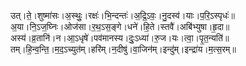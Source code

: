 

  
उत्।ते॒।शुष्मा॑सः।अ॒स्थुः॒।रक्षः॑।भि॒न्दन्तः॑।अ॒द्रि॒ऽवः॒।नु॒दस्व॑।याः।प॒रि॒ऽस्पृधः॑॥  
अ॒या।नि॒ऽज॒घ्निः।ओज॑सा।र॒थ॒ऽस॒ङ्गे।धने॑।हि॒ते।स्तवै॑।अबि॑भ्युषा।हृ॒दा॥  
अस्य॑।व्र॒तानि॑।न।आ॒ऽधृषे॑।पव॑मानस्य।दुः॒ऽध्या॑।रु॒ज।यः।त्वा॒।पृ॒त॒न्यति॑॥  
तम्।हि॒न्व॒न्ति॒।म॒द॒ऽच्युत॑म्।हरि॑म्।न॒दीषु॑।वा॒जिन॑म्।इन्दु॑म्।इन्द्रा॑य।म॒त्स॒रम्॥  
